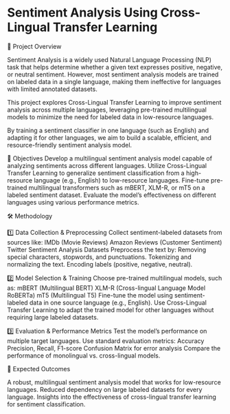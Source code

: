 # Sentiment Analysis Using Cross-Lingual Transfer Learning

📌 Project Overview

Sentiment Analysis is a widely used Natural Language Processing (NLP) task that helps determine whether a given text expresses positive, negative, or neutral sentiment. However, most sentiment analysis models are trained on labeled data in a single language, making them ineffective for languages with limited annotated datasets.

This project explores Cross-Lingual Transfer Learning to improve sentiment analysis across multiple languages, leveraging pre-trained multilingual models to minimize the need for labeled data in low-resource languages.

By training a sentiment classifier in one language (such as English) and adapting it for other languages, we aim to build a scalable, efficient, and resource-friendly sentiment analysis model.

🎯 Objectives
Develop a multilingual sentiment analysis model capable of analyzing sentiments across different languages.
Utilize Cross-Lingual Transfer Learning to generalize sentiment classification from a high-resource language (e.g., English) to low-resource languages.
Fine-tune pre-trained multilingual transformers such as mBERT, XLM-R, or mT5 on a labeled sentiment dataset.
Evaluate the model’s effectiveness on different languages using various performance metrics.

🛠 Methodology

1️⃣ Data Collection & Preprocessing
Collect sentiment-labeled datasets from sources like:
IMDb (Movie Reviews)
Amazon Reviews (Customer Sentiment)
Twitter Sentiment Analysis Datasets
Preprocess the text by:
Removing special characters, stopwords, and punctuations.
Tokenizing and normalizing the text.
Encoding labels (positive, negative, neutral).

2️⃣ Model Selection & Training
Choose pre-trained multilingual models, such as:
mBERT (Multilingual BERT)
XLM-R (Cross-lingual Language Model RoBERTa)
mT5 (Multilingual T5)
Fine-tune the model using sentiment-labeled data in one source language (e.g., English).
Use Cross-Lingual Transfer Learning to adapt the trained model for other languages without requiring large labeled datasets.

3️⃣ Evaluation & Performance Metrics
Test the model’s performance on multiple target languages.
Use standard evaluation metrics:
Accuracy
Precision, Recall, F1-score
Confusion Matrix for error analysis
Compare the performance of monolingual vs. cross-lingual models.

📌 Expected Outcomes

A robust, multilingual sentiment analysis model that works for low-resource languages.
Reduced dependency on large labeled datasets for every language.
Insights into the effectiveness of cross-lingual transfer learning for sentiment classification.
